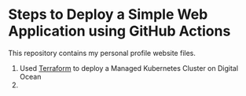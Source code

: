 # Steps to Deploy a Simple Web Application using GitHub Actions

This repository contains my personal profile website files.

1. Used [Terraform]() to deploy a Managed Kubernetes Cluster on Digital Ocean
2. 
